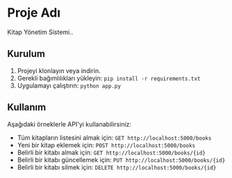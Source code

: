 # Proje Adı

Kitap Yönetim Sistemi..

## Kurulum

1. Projeyi klonlayın veya indirin.
2. Gerekli bağımlılıkları yükleyin: `pip install -r requirements.txt`
3. Uygulamayı çalıştırın: `python app.py`

## Kullanım

Aşağıdaki örneklerle API'yi kullanabilirsiniz:

-   Tüm kitapların listesini almak için: `GET http://localhost:5000/books`
-   Yeni bir kitap eklemek için: `POST http://localhost:5000/books`
-   Belirli bir kitabı almak için: `GET http://localhost:5000/books/{id}`
-   Belirli bir kitabı güncellemek için: `PUT http://localhost:5000/books/{id}`
-   Belirli bir kitabı silmek için: `DELETE http://localhost:5000/books/{id}`
